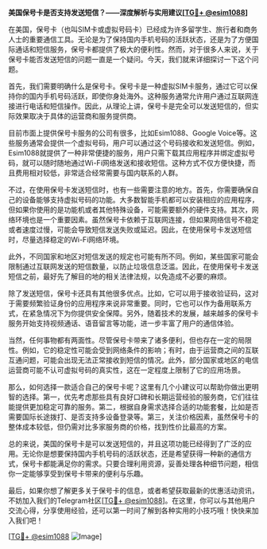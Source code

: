 **美国保号卡是否支持发送短信？——深度解析与实用建议[[TG💪+ @esim1088](https://t.me/s/esim1088)]**

在美国，保号卡（也叫SIM卡或虚拟号码卡）已经成为许多留学生、旅行者和商务人士的重要通信工具。无论是为了保持国内手机号码的活跃状态，还是为了方便国际通话和短信服务，保号卡都提供了极大的便利性。然而，对于很多人来说，关于保号卡能否发送短信的问题一直是一个疑问。今天，我们就来详细探讨一下这个问题。

首先，我们需要明确什么是保号卡。保号卡是一种虚拟SIM卡服务，通过它可以保持你的国内手机号码活跃，即使你身处海外。这种服务通常允许用户通过互联网连接进行电话和短信操作。因此，从理论上讲，保号卡是完全可以发送短信的，但实际效果取决于具体的运营商和服务提供商。

目前市面上提供保号卡服务的公司有很多，比如Esim1088、Google Voice等。这些服务通常会提供一个虚拟号码，用户可以通过这个号码接收和发送短信。例如，Esim1088就提供了一种非常便捷的服务，用户只需下载其应用程序并绑定虚拟号码，就可以随时随地通过Wi-Fi网络发送和接收短信。这种方式不仅方便快捷，而且费用相对较低，非常适合经常需要与国内联系的人群。

不过，在使用保号卡发送短信时，也有一些需要注意的地方。首先，你需要确保自己的设备能够支持虚拟号码的功能。大多数智能手机都可以安装相应的应用程序，但如果你使用的是功能机或者其他特殊设备，可能需要额外的硬件支持。其次，网络环境也是一个重要因素。虽然保号卡依赖于互联网连接，但如果网络信号不稳定或者速度过慢，可能会导致短信发送失败或延迟。因此，在使用保号卡发送短信时，尽量选择稳定的Wi-Fi网络环境。

此外，不同国家和地区对短信发送的规定也可能有所不同。例如，某些国家可能会限制通过互联网发送的短信数量，以防止垃圾信息泛滥。因此，在使用保号卡发送短信之前，最好先了解目的地的相关法律法规，以免造成不必要的麻烦。

除了发送短信，保号卡还具有其他很多优点。比如，它可以用于接收验证码，这对于需要频繁验证身份的应用程序来说非常重要。同时，它也可以作为备用联系方式，在紧急情况下为你提供安全保障。另外，随着技术的发展，越来越多的保号卡服务开始支持视频通话、语音留言等功能，进一步丰富了用户的通信体验。

当然，任何事物都有两面性。尽管保号卡带来了诸多便利，但也存在一定的局限性。例如，它的稳定性可能会受到网络条件的影响；有时，由于运营商之间的互联互通问题，可能会出现无法正常接收到短信的情况。此外，部分国家或地区的电信运营商可能不认可虚拟号码的真实性，这在一定程度上限制了它的应用场景。

那么，如何选择一款适合自己的保号卡呢？这里有几个小建议可以帮助你做出更明智的选择。第一，优先考虑那些具有良好口碑和长期运营经验的服务商，它们往往能提供更加稳定可靠的服务。第二，根据自身需求选择合适的功能套餐，比如是否需要国际长途拨打、是否支持多设备登录等。第三，关注价格因素，虽然保号卡的整体成本较低，但仍需对比多家服务商的价格，找到性价比最高的方案。

总的来说，美国的保号卡是可以发送短信的，并且这项功能已经得到了广泛的应用。无论你是想要保持国内手机号码的活跃状态，还是希望获得一种新的通信方式，保号卡都能满足你的需求。只要合理利用资源，妥善处理各种细节问题，相信你一定能够享受到保号卡带来的便利与乐趣。

最后，如果你想了解更多关于保号卡的信息，或者希望获取最新的优惠活动资讯，不妨加入我们的Telegram社区[[TG💪+ @esim1088](https://t.me/s/esim1088)]。在这里，你可以与其他用户交流心得，分享使用经验，还可以第一时间了解到各种实用的小技巧哦！快快来加入我们吧！

[[TG💪+ @esim1088](https://t.me/s/esim1088) ![Image](https://i.postimg.cc/4NQfJmqS/Snipaste-2025-05-13-00-14-12.png)]